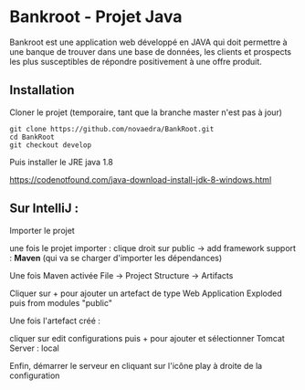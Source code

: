 # Bankroot - Projet Java
Bankroot est une application web développé en JAVA qui doit permettre à une banque de trouver dans une base de données, les clients et prospects les plus susceptibles de répondre positivement à une offre produit. 

## Installation
Cloner le projet (temporaire, tant que la branche master n'est pas à jour)

```
git clone https://github.com/novaedra/BankRoot.git
cd BankRoot
git checkout develop
```

Puis installer le JRE java 1.8

https://codenotfound.com/java-download-install-jdk-8-windows.html

## Sur IntelliJ :

Importer le projet 

une fois le projet importer : 
clique droit sur public -> add framework support : **Maven** (qui va se charger d'importer les dépendances)

Une fois Maven activée
File -> Project Structure -> Artifacts

Cliquer sur + pour ajouter un artefact de type Web Application Exploded puis from modules "public"

Une fois l'artefact créé :

cliquer sur edit configurations puis + pour ajouter et sélectionner Tomcat Server : local

Enfin, démarrer le serveur en cliquant sur l'icône play à droite de la configuration
